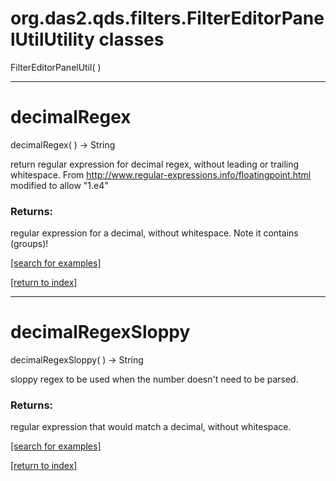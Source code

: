 # org.das2.qds.filters.FilterEditorPanelUtilUtility classes
FilterEditorPanelUtil( )


***
<a name="decimalRegex"></a>
# decimalRegex
decimalRegex(  ) &rarr; String

return regular expression for decimal regex, without leading 
 or trailing whitespace.
 From http://www.regular-expressions.info/floatingpoint.html
 modified to allow "1.e4"

### Returns:
regular expression for a decimal, without whitespace.  Note it contains (groups)!

<a href="https://github.com/autoplot/dev/search?q=decimalRegex&unscoped_q=decimalRegex">[search for examples]</a>

<a href="https://github.com/autoplot/documentation/blob/master/javadoc/index-all.md">[return to index]</a>

***
<a name="decimalRegexSloppy"></a>
# decimalRegexSloppy
decimalRegexSloppy(  ) &rarr; String

sloppy regex to be used when the number doesn't need to be parsed.

### Returns:
regular expression that would match a decimal, without whitespace.

<a href="https://github.com/autoplot/dev/search?q=decimalRegexSloppy&unscoped_q=decimalRegexSloppy">[search for examples]</a>

<a href="https://github.com/autoplot/documentation/blob/master/javadoc/index-all.md">[return to index]</a>

